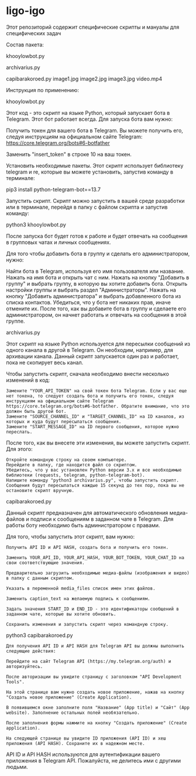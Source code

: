 # ligo-igo
Этот репозиторий содержит специфические скрипты и мануалы для специфических задач

Состав пакета:

khooylowbot.py

archivarius.py

capibarakoroed.py
    image1.jpg
    image2.jpg
    image3.jpg
    video.mp4

Инструкция по применению:

khooylowbot.py

Этот код - это скрипт на языке Python, который запускает бота в Telegram. Этот бот работает всегда. Для запуска бота вам нужно:

Получить токен для вашего бота в Telegram. Вы можете получить его, следуя инструкциям на официальном сайте Telegram: https://core.telegram.org/bots#6-botfather

Заменить "insert_token" в строке 10 на ваш токен.

Установить необходимые пакеты. Этот скрипт использует библиотеку telegram и re, которые вы можете установить, запустив команду в терминале:

pip3 install python-telegram-bot==13.7

Запустить скрипт. Скрипт можно запустить в вашей среде разработки или в терминале, перейдя в папку с файлом скрипта и запустив команду:

python3 khooylowbot.py

После запуска бот будет готов к работе и будет отвечать на сообщения в групповых чатах и личных сообщениях.

Для того чтобы добавить бота в группу и сделать его администратором, нужно:

Найти бота в Telegram, используя его имя пользователя или название.
Нажать на имя бота и открыть чат с ним.
Нажать на кнопку "Добавить в группу" и выбрать группу, в которую вы хотите добавить бота.
Открыть настройки группы и выбрать раздел "Администраторы".
Нажать на кнопку "Добавить администратора" и выбрать добавленного бота из списка контактов.
Убедиться, что у бота нет никаких прав, иначе отмените их.
После того, как вы добавите бота в группу и сделаете его администратором, он начнет работать и отвечать на сообщения в этой группе.

archivarius.py

Этот скрипт на языке Python используется для пересылки сообщений из одного канала в другой в Telegram. Он необходим, например, для архивации канала. Данный скрипт запускается один раз и работает, пока не скопирует весь канал. 

Чтобы запустить скрипт, сначала необходимо внести несколько изменений в код:

    Замените "YOUR_API_TOKEN" на свой токен бота Telegram. Если у вас еще нет токена, то следует создать бота и получить его токен, следуя инструкциям на официальном сайте Telegram https://core.telegram.org/bots#6-botfather. Обратите внимание, что это должен быть другой бот. 
    Замените "SOURCE_CHANNEL_ID" и "TARGET_CHANNEL_ID" на ID каналов, из которых и куда будут пересылаться сообщения.
    Замените "START_MESSAGE_ID" на ID первого сообщения, которое нужно переслать.

После того, как вы внесете эти изменения, вы можете запустить скрипт. Для этого:

    Откройте командную строку на своем компьютере.
    Перейдите в папку, где находится файл со скриптом.
    Убедитесь, что у вас установлен Python версии 3.x и все необходимые библиотеки (requests, telegram, python-telegram-bot).
    Напишите команду "python3 archivarius.py", чтобы запустить скрипт.
    Сообщения будут пересылаться каждые 15 секунд до тех пор, пока вы не остановите скрипт вручную.
    
    
capibarakoroed.py

Данный скрипт предназначен для автоматического обновления медиа-файлов и подписи к сообщениям в заданном чате в Telegram. Для работы боту необходимо быть администратором с правами.

Для того, чтобы запустить этот скрипт, вам нужно:

    Получить API ID и API HASH, создать бота и получить его токен.

    Заменить YOUR_API_ID, YOUR_API_HASH, YOUR_BOT_TOKEN, YOUR_CHAT_ID на свои соответствующие значения.

    Предварительно загрузить необходимые медиа-файлы (изображения и видео) в папку с данным скриптом.

    Указать в переменной media_files список имен этих файлов.

    Заменить caption_text на желаемую подпись к сообщениям.

    Задать значения START_ID и END_ID - это идентификаторы сообщений в заданном чате, которые вы хотите обновить.

    Сохранить изменения и запустить скрипт через командную строку.
    
 python3 capibarakoroed.py
    
    Для получения API ID и API HASH для Telegram API вы должны выполнить следующие действия:

    Перейдите на сайт Telegram API (https://my.telegram.org/auth) и авторизуйтесь.

    После авторизации вы увидите страницу с заголовком "API Development Tools".

    На этой странице вам нужно создать новое приложение, нажав на кнопку "Создать новое приложение" (Create Application).

    В появившемся окне заполните поля "Название" (App title) и "Сайт" (App website). Заполнение остальных полей необязательно.

    После заполнения формы нажмите на кнопку "Создать приложение" (Create application).

    На следующей странице вы увидите ID приложения (API ID) и хеш приложения (API HASH). Сохраните их в надежном месте.

API ID и API HASH используются для аутентификации вашего приложения в Telegram API. Пожалуйста, не делитесь ими с другими людьми.
    
